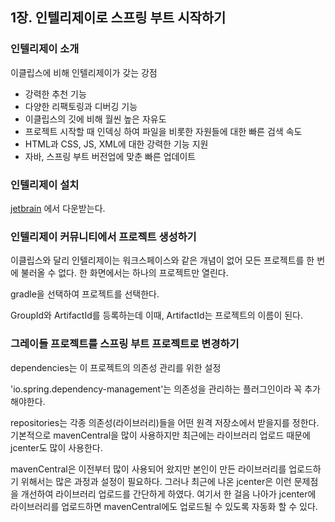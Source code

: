 ## 1장. 인텔리제이로 스프링 부트 시작하기

### 인텔리제이 소개

이클립스에 비해 인텔리제이가 갖는 강점
- 강력한 추천 기능
- 다양한 리팩토링과 디버깅 기능
- 이클립스의 깃에 비해 월씬 높은 자유도
- 프로젝트 시작할 때 인덱싱 하여 파일을 비롯한 자원들에 대한 빠른 검색 속도
- HTML과 CSS, JS, XML에 대한 강력한 기능 지원
- 자바, 스프링 부트 버전업에 맞춘 빠른 업데이트

### 인텔리제이 설치

[jetbrain](https://www.jetbrains.com/toolbox/app/) 에서 다운받는다.


### 인텔리제이 커뮤니티에서 프로젝트 생성하기


이클립스와 달리 인텔리제이는 워크스페이스와 같은 개념이 없어 모든 프로젝트를 한 번에 불러올 수 없다. 한 화면에서는 하나의 프로젝트만 열린다. 

gradle을 선택하여 프로젝트를 선택한다.

GroupId와 ArtifactId를 등록하는데 이때, ArtifactId는 프로젝트의 이름이 된다. 


### 그레이들 프로젝트를 스프링 부트 프로젝트로 변경하기

dependencies는 이 프로젝트의 의존성 관리를 위한 설정

'io.spring.dependency-management'는 의존성을 관리하는 플러그인이라 꼭 추가해야한다. 

repositories는 각종 의존성(라이브러리)들을 어떤 원격 저장소에서 받을지를 정한다. 기본적으로 mavenCentral을 많이 사용하지만 최근에는 라이브러리 업로드 때문에 jcenter도 많이 사용한다. 

mavenCentral은 이전부터 많이 사용되어 왔지만 본인이 만든 라이브러리를 업로드하기 위해서는 많은 과정과 설정이 필요하다. 그러나 최근에 나온 jcenter은 이런 문제점을 개선하여 라이브러리 업로드를 간단하게 하였다. 여기서 한 걸음 나아가 jcenter에 라이브러리를 업로드하면 mavenCentral에도 업로드될 수 있도록 자동화 할 수 있다. 